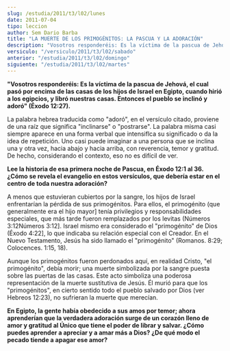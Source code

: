 ```yaml
---
slug: /estudia/2011/t3/l02/lunes
date: 2011-07-04
tipo: leccion
author: Sem Dario Barba
title: "LA MUERTE DE LOS PRIMOGÉNITOS: LA PASCUA Y LA ADORACIÓN"
description: "Vosotros responderéis: Es la víctima de la pascua de Jehová, el cual pasó por encima de las casas de los hijos de Israel en Egipto, cuando hirió a los egipcios, y libró nuestras casas."
versiculo: "/versiculo/2011/t3/l02/sabado"
anterior: "/estudia/2011/t3/l02/domingo"
siguiente: "/estudia/2011/t3/l02/martes"
---
```


**"Vosotros responderéis: Es la víctima de la pascua de Jehová, el cual pasó por encima de las casas de los hijos de Israel en Egipto, cuando hirió a los egipcios, y libró nuestras casas. Entonces el pueblo se inclinó y adoró" (Éxodo 12:27).**

La palabra hebrea traducida como "adoró", en el versículo citado, proviene de una raíz que significa "inclinarse" o "postrarse". La palabra misma casi siempre aparece en una forma verbal que intensiflca su significado o da la idea de repetición. Uno casi puede imaginar a una persona que se inclina una y otra vez, hacia abajo y hacia arriba, con reverencia, temor y gratitud. De hecho, considerando el contexto, eso no es difícil de ver.

**Lee la historia de esa primera noche de Pascua, en Éxodo 12:1 al 36. ¿Cómo se revela el evangelio en estos versículos, que debería estar en el centro de toda nuestra adoración?**

A menos que estuvieran cubiertos por la sangre, los hijos de Israel enfrentarían la pérdida de sus primogénitos. Para ellos, el primogénito (que generalmente era el hijo mayor] tenía privilegios y responsabilidades especiales, que más tarde fueron remplazados por los levitas (Números 3:12Números 3:12]. Israel mismo era considerado el "primogénito" de Dios (Éxodo 4:22], lo que indicaba su relación especial con el Creador. En el Nuevo Testamento, Jesús ha sido llamado el "primogénito" (Romanos. 8:29; Colocences. 1:15, 18).

Aunque los primogénitos fueron perdonados aquí, en realidad Cristo, "el primogénito", debía morir; una muerte simbolizada por la sangre puesta sobre las puertas de las casas. Este acto simboliza una poderosa representación de la muerte sustitutiva de Jesús. Él murió para que los "primogénitos", en cierto sentido todo el pueblo salvado por Dios (ver Hebreos 12:23), no sufrieran la muerte que merecían.

**En Egipto, la gente había obedecido a sus amos por temor; ahora aprenderían que la verdadera adoración surge de un corazón lleno de amor y gratitud al Único que tiene el poder de librar y salvar. ¿Cómo puedes aprender a apreciar y a amar más a Dios? ¿De qué modo el pecado tiende a apagar ese amor?**
